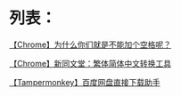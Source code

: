 # 列表：

[【Chrome】为什么你们就是不能加个空格呢？](【Chrome】为什么你们就是不能加个空格呢？.md)

[【Chrome】新同文堂：繁体简体中文转换工具](【Chrome】新同文堂：繁体简体中文转换工具.md)

[【Tampermonkey】百度网盘直接下载助手](【Tampermonkey】百度网盘直接下载助手.md)
